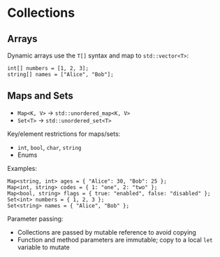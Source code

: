 # Collections

## Arrays

Dynamic arrays use the `T[]` syntax and map to `std::vector<T>`:

```doof
int[] numbers = [1, 2, 3];
string[] names = ["Alice", "Bob"];
```

## Maps and Sets

- `Map<K, V>` → `std::unordered_map<K, V>`
- `Set<T>` → `std::unordered_set<T>`

Key/element restrictions for maps/sets:
- `int`, `bool`, `char`, `string`
- Enums

Examples:

```doof
Map<string, int> ages = { "Alice": 30, "Bob": 25 };
Map<int, string> codes = { 1: "one", 2: "two" };
Map<bool, string> flags = { true: "enabled", false: "disabled" };
Set<int> numbers = { 1, 2, 3 };
Set<string> names = { "Alice", "Bob" };
```

Parameter passing:
- Collections are passed by mutable reference to avoid copying
- Function and method parameters are immutable; copy to a local `let` variable to mutate
